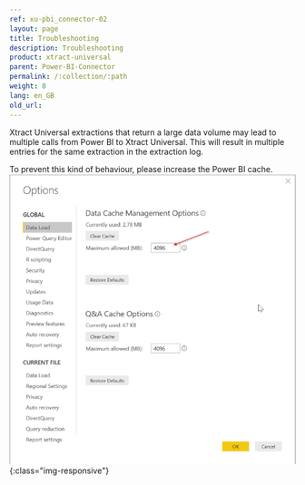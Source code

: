 ```yaml
---
ref: xu-pbi_connector-02
layout: page
title: Troubleshooting
description: Troubleshooting
product: xtract-universal
parent: Power-BI-Connector
permalink: /:collection/:path
weight: 8
lang: en_GB
old_url:
---
```

Xtract Universal extractions that return a large data volume may lead to multiple calls from Power BI to Xtract Universal. This will result in multiple entries for the same extraction in the extraction log.

To prevent this kind of behaviour, please increase the Power BI cache.
![Power BI cache](/img/content/XU_PBI_PBI_Cache.png){:class="img-responsive"}